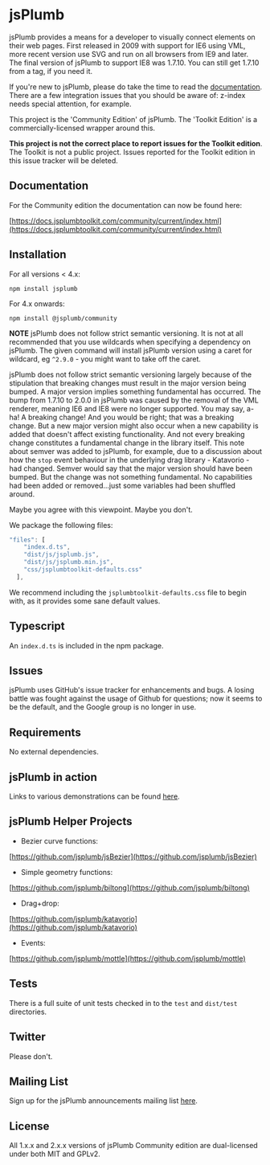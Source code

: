 # jsPlumb

jsPlumb provides a means for a developer to visually connect elements on their web pages. First released in 2009 with support for IE6 using VML, more recent version use SVG and run on all browsers from IE9 and later.  The final version of jsPlumb to support IE8 was 1.7.10. You can still get 1.7.10 from a tag, if you need it. 

If you're new to jsPlumb, please do take the time to read the [documentation](https://docs.jsplumbtoolkit.com/community/current/index.html). 
There are a few integration issues that you should be aware of: z-index needs special attention, for example.

This project is the 'Community Edition' of jsPlumb. The 'Toolkit Edition' is a commercially-licensed wrapper around this. 

**This project is not the correct place to report issues for the Toolkit edition**. The Toolkit is not a public project.
Issues reported for the Toolkit edition in this issue tracker will be deleted.

## Documentation

For the Community edition the documentation can now be found here:

[https://docs.jsplumbtoolkit.com/community/current/index.html](https://docs.jsplumbtoolkit.com/community/current/index.html)

## Installation

For all versions < 4.x:

```
npm install jsplumb
```

For 4.x onwards:

```
npm install @jsplumb/community
```

**NOTE** jsPlumb does not follow strict semantic versioning.  It is not at all recommended that you use wildcards when 
specifying a dependency on jsPlumb.  The given command will install jsPlumb version using a caret for wildcard, eg `^2.9.0` - you 
might want to take off the caret.

jsPlumb does not follow strict semantic versioning largely because of the stipulation that breaking changes must 
result in the major version being bumped. A major version implies something fundamental has occurred. The bump from 
1.7.10 to 2.0.0 in jsPlumb was caused by the removal of the VML renderer, meaning IE6 and IE8 were no longer supported. You may 
say, a-ha! A breaking change! And you would be right; that was a breaking change. But a new major version might also occur 
when a new capability is added that doesn't affect existing functionality. And not every breaking change constitutes a fundamental 
change in the library itself. This note about semver was added to jsPlumb, for example, due to a discussion about how the `stop` 
event behaviour in the underlying drag library - Katavorio - had changed. Semver would say that the major version should have 
been bumped. But the change was not something fundamental. No capabilities had been added or removed...just some variables had been 
shuffled around.

Maybe you agree with this viewpoint. Maybe you don't.


We package the following files:

```javascript
"files": [
    "index.d.ts",
    "dist/js/jsplumb.js",
    "dist/js/jsplumb.min.js",
    "css/jsplumbtoolkit-defaults.css"
  ],
```

We recommend including the `jsplumbtoolkit-defaults.css` file to begin with, as it provides some sane default values.


## Typescript
An `index.d.ts` is included in the npm package.

## Issues
jsPlumb uses GitHub's issue tracker for enhancements and bugs.  A losing battle was fought against the usage of Github 
for questions; now it seems to be the default, and the Google group is no longer in use.

## Requirements

No external dependencies.

## jsPlumb in action

Links to various demonstrations can be found [here](https://jsplumbtoolkit.com).

## jsPlumb Helper Projects

- Bezier curve functions:

[https://github.com/jsplumb/jsBezier](https://github.com/jsplumb/jsBezier)

- Simple geometry functions:

[https://github.com/jsplumb/biltong](https://github.com/jsplumb/biltong)

- Drag+drop:

[https://github.com/jsplumb/katavorio](https://github.com/jsplumb/katavorio)

- Events:

[https://github.com/jsplumb/mottle](https://github.com/jsplumb/mottle)

## Tests
There is a full suite of unit tests checked in to the `test` and `dist/test` directories.

## Twitter

Please don't.

## Mailing List
Sign up for the jsPlumb announcements mailing list [here](http://eepurl.com/bMuD9).

## License
All 1.x.x and 2.x.x versions of jsPlumb Community edition are dual-licensed under both MIT and GPLv2. 
